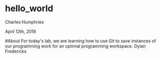 # hello_world

Charles Humphries

April 12th, 2018

#About
For today's lab, we are learning how to use Git to save instances of our
programming work for an optimal programming workspace.
Dylan Fredericks
